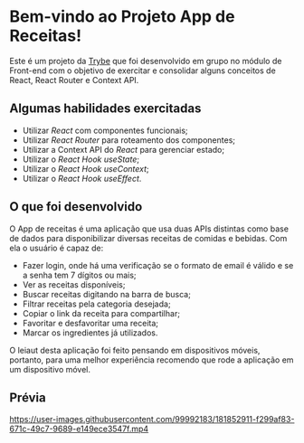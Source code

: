 # Bem-vindo ao Projeto App de Receitas!

Este é um projeto da [Trybe](https://www.betrybe.com/) que foi desenvolvido em grupo no módulo de Front-end com o objetivo de exercitar e consolidar alguns conceitos de React, React Router e Context API.

## Algumas habilidades exercitadas

  - Utilizar _React_ com componentes funcionais;  
  - Utilizar _React Router_ para roteamento dos componentes;
  - Utilizar a Context API do _React_ para gerenciar estado;
  - Utilizar o _React Hook useState_;
  - Utilizar o _React Hook useContext_;
  - Utilizar o _React Hook useEffect_.

## O que foi desenvolvido
O App de receitas é uma aplicação que usa duas APIs distintas como base de dados para disponibilizar diversas receitas de comidas e bebidas. Com ela o usuário é capaz de:

  - Fazer login, onde há uma verificação se o formato de email é válido e se a senha tem 7 dígitos ou mais;
  - Ver as receitas disponíveis;
  - Buscar receitas digitando na barra de busca;
  - Filtrar receitas pela categoria desejada;
  - Copiar o link da receita para compartilhar;
  - Favoritar e desfavoritar uma receita;
  - Marcar os ingredientes já utilizados.

O leiaut desta aplicação foi feito pensando em dispositivos móveis, portanto, para uma melhor experiência recomendo que rode a aplicação em um dispositivo móvel.

## Prévia

https://user-images.githubusercontent.com/99992183/181852911-f299af83-671c-49c7-9689-e149ece3547f.mp4
